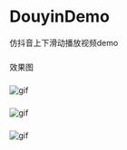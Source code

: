# DouyinDemo
仿抖音上下滑动播放视频demo
###
效果图
###
![gif](https://github.com/PangHaHa12138/DouyinDemo/blob/master/Screenshot_gif/gif3.gif)
###
![gif](https://github.com/PangHaHa12138/DouyinDemo/blob/master/Screenshot_gif/gif2.gif)
###
![gif](https://github.com/PangHaHa12138/DouyinDemo/blob/master/Screenshot_gif/gif1.gif)


